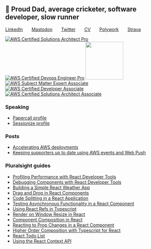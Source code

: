 ## 👋 Proud Dad, average cricketer, software developer, slow runner

[LinkedIn](https://www.linkedin.com/in/chrisdobby/)&emsp;&emsp;[Mastodon](https://hachyderm.io/@chrisdobby)&emsp;&emsp;[Twitter](https://twitter.com/chrisdobby)&emsp;&emsp;[CV](https://cv.chrisdobby.dev)&emsp;&emsp;[Polywork](https://chrisdobby.dev)&emsp;&emsp;[Strava](https://www.strava.com/athletes/chrisdobby)


[![AWS Certified Solutions Architect Pro](https://polywork-production.imgix.net/j5a8wootsgcsauypjzzoldalv3cz?ixlib=rails-4.2.0&w=60&auto=format&dpr=2)](https://www.credly.com/badges/a6313967-3803-4561-a384-6bed7f96f37f/public_url)
[![AWS Certified Devops Engineer Pro](https://images.credly.com/size/120x120/images/bd31ef42-d460-493e-8503-39592aaf0458/image.png)](https://www.credly.com/badges/2619c23d-a69e-4d76-93db-3c57dd74d4e2/public_url)
[<img src="https://images.credly.com/size/120x120/images/53acdae5-d69f-4dda-b650-d02ed7a50dd7/image.png" width="120" height="120" />](https://www.credly.com/badges/f75ffd12-b357-4f54-a8e0-3afd943e368a/public_url)
[![AWS Subject Matter Expert Associate](https://images.credly.com/size/120x120/images/0c9caa8e-af2a-472d-8412-096b8bb8ff6b/image.png)](https://www.credly.com/badges/b3495fe1-d2f6-402a-8193-cdb86b0761e7/public_url)
[![AWS Certified Developer Associate](https://polywork-production.imgix.net/3sj4dg6nfswjlqzhe95zsgad2prp?ixlib=rails-4.2.0&w=60&auto=format&dpr=2)](https://www.credly.com/badges/c02613ec-ae37-4bcd-888b-1815159bc2a4/public_url)
[![AWS Certified Solutions Architect Associate](https://polywork-production.imgix.net/mb5yt0io3edpt0468z521gv08kb4?ixlib=rails-4.2.0&w=60&auto=format&dpr=2)](https://www.credly.com/badges/cbe0dba2-ba5b-4373-a768-25bdfbdd48ea/public_url)

### Speaking
* [Papercall profile](https://www.papercall.io/speakers/chrisdobby)
* [Sessionize profile](https://sessionize.com/chrisdobby/)
  
### Posts
* [Accelerating AWS deployments](https://medium.com/@chrd/accelerating-aws-deployments-69faed925bc9)
* [Keeping supporters up to date using AWS events and Web Push](https://chrisdobby.dev/series/aws-events-and-web-push)

### Pluralsight guides
* [Profiling Performance with React Developer Tools](https://www.pluralsight.com/guides/profiling-performance-with-react-developer-tools)
* [Debugging Components with React Developer Tools](https://www.pluralsight.com/guides/debugging-components-with-react-developer-tools)
* [Building a Simple React Weather App](https://app.pluralsight.com/guides/building-a-simple-react-weather-app)
* [Drag and Drop in React Components](https://www.pluralsight.com/guides/drag-and-drop-react-components)
* [Code Splitting in a React Application](https://www.pluralsight.com/guides/code-splitting-in-a-react-application)
* [Testing Asynchronous Functionality in a React Component](https://www.pluralsight.com/guides/testing-asynchronous-functionality-react-component)
* [Using React Refs in Typescript](https://www.pluralsight.com/guides/using-react-refs-typescript)
* [Render on Window Resize in React](https://www.pluralsight.com/guides/render-window-resize-react)
* [Component Composition in React](https://www.pluralsight.com/guides/react-component-composition/)
* [Reacting to Prop Changes in a React Component](https://www.pluralsight.com/guides/prop-changes-in-react-component)
* [Higher Order Composition with Typescript for React](https://www.pluralsight.com/guides/higher-order-composition-typescript-react)
* [React Todo List](https://www.pluralsight.com/guides/react-todo-list-part-1/)
* [Using the React Context API](https://www.pluralsight.com/guides/react-context-api)

<!--
**ChrisDobby/ChrisDobby** is a ✨ _special_ ✨ repository because its `README.md` (this file) appears on your GitHub profile.

Here are some ideas to get you started:

- 🔭 I’m currently working on ...
- 🌱 I’m currently learning ...
- 👯 I’m looking to collaborate on ...
- 🤔 I’m looking for help with ...
- 💬 Ask me about ...
- 📫 How to reach me: ...
- 😄 Pronouns: ...
- ⚡ Fun fact: ...
-->
